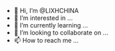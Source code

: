 - 👋 Hi, I’m @LIXHCHINA
- 👀 I’m interested in ...
- 🌱 I’m currently learning ...
- 💞️ I’m looking to collaborate on ...
- 📫 How to reach me ...

<!---
LIXHCHINA/LIXHCHINA is a ✨ special ✨ repository because its `README.md` (this file) appears on your GitHub profile.
You can click the Preview link to take a look at your changes.
--->
